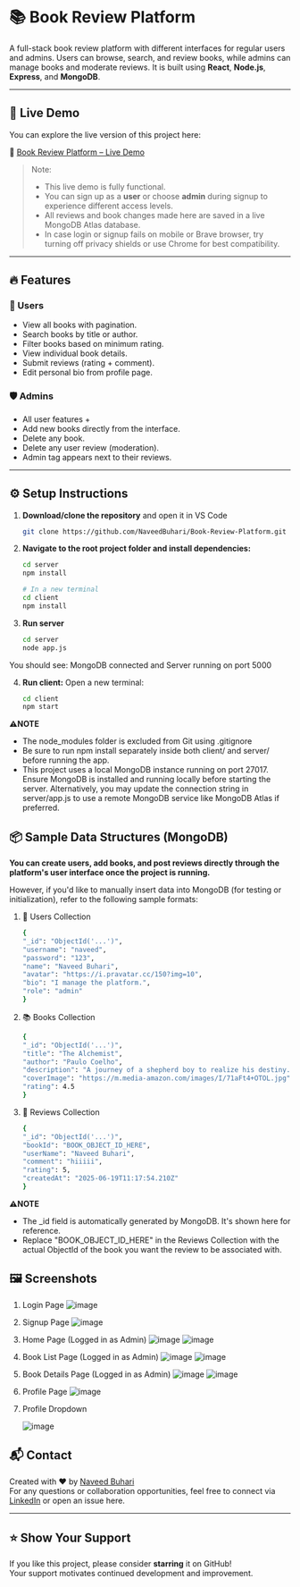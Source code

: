 # 📚 Book Review Platform

A full-stack book review platform with different interfaces for regular users and admins. Users can browse, search, and review books, while admins can manage books and moderate reviews. It is built using **React**, **Node.js**, **Express**, and **MongoDB**.

---

## 🚀 Live Demo

You can explore the live version of this project here:

🔗 [Book Review Platform – Live Demo](https://book-review-platform-three.vercel.app)

> Note:
> - This live demo is fully functional.
> - You can sign up as a **user** or choose **admin** during signup to experience different access levels.
> - All reviews and book changes made here are saved in a live MongoDB Atlas database.
> - In case login or signup fails on mobile or Brave browser, try turning off privacy shields or use Chrome for best compatibility.


---

## 🔥 Features

### 👤 Users
- View all books with pagination.
- Search books by title or author.
- Filter books based on minimum rating.
- View individual book details.
- Submit reviews (rating + comment).
- Edit personal bio from profile page.

### 🛡️ Admins
- All user features +
- Add new books directly from the interface.
- Delete any book.
- Delete any user review (moderation).
- Admin tag appears next to their reviews.

---

## ⚙️ Setup Instructions

1. **Download/clone the repository** and open it in VS Code
   ```bash
   git clone https://github.com/NaveedBuhari/Book-Review-Platform.git

2. **Navigate to the root project folder and install dependencies:**
   ```bash
   cd server
   npm install

   # In a new terminal
   cd client
   npm install

3. **Run server**

   ```bash
   cd server
   node app.js

You should see: MongoDB connected and Server running on port 5000

4. **Run client:**
   Open a new terminal:
   ```bash
   cd client
   npm start

**⚠️NOTE**
- The node_modules folder is excluded from Git using .gitignore
- Be sure to run npm install separately inside both client/ and server/ before running the app.
- This project uses a local MongoDB instance running on port 27017. Ensure MongoDB is installed and running locally before starting the server. Alternatively, you may update the connection string in server/app.js to use a remote MongoDB service like MongoDB Atlas if preferred.


## 📦 Sample Data Structures (MongoDB)
**You can create users, add books, and post reviews directly through the platform's user interface once the project is running.**

However, if you'd like to manually insert data into MongoDB (for testing or initialization), refer to the following sample formats:


1. 🧑 Users Collection
   ```bash
   {
   "_id": "ObjectId('...')",
   "username": "naveed",
   "password": "123",
   "name": "Naveed Buhari",
   "avatar": "https://i.pravatar.cc/150?img=10",
   "bio": "I manage the platform.",
   "role": "admin"
   }

2. 📚 Books Collection
   ```bash
   {
   "_id": "ObjectId('...')",
   "title": "The Alchemist",
   "author": "Paulo Coelho",
   "description": "A journey of a shepherd boy to realize his destiny.",
   "coverImage": "https://m.media-amazon.com/images/I/71aFt4+OTOL.jpg",
   "rating": 4.5
   }

3. 📝 Reviews Collection
   ```bash
   {
   "_id": "ObjectId('...')",
   "bookId": "BOOK_OBJECT_ID_HERE",
   "userName": "Naveed Buhari",
   "comment": "hiiiii",
   "rating": 5,
   "createdAt": "2025-06-19T11:17:54.210Z"
   }

**⚠️NOTE**
- The _id field is automatically generated by MongoDB. It's shown here for reference.
- Replace "BOOK_OBJECT_ID_HERE" in the Reviews Collection with the actual ObjectId of the book you want the review to be associated with.

## 🖼️ Screenshots

1. Login Page
   ![image](https://github.com/user-attachments/assets/72518c9c-2da3-4f22-8c52-9b874c5f31c6)

2. Signup Page
   ![image](https://github.com/user-attachments/assets/c8bf864a-631c-4bcc-aea7-4c7ae592b34f)

3. Home Page (Logged in as Admin)
   ![image](https://github.com/user-attachments/assets/8b95f340-ceca-4442-891d-70534b1647e6)
   ![image](https://github.com/user-attachments/assets/c01568e6-c462-4efe-8c97-caf746eeeb54)

5. Book List Page (Logged in as Admin)
   ![image](https://github.com/user-attachments/assets/5a688400-2308-4b80-aa76-8f1c201f3a92)
   ![image](https://github.com/user-attachments/assets/bc4b74c9-790e-4a35-abd8-7b749aadd24f)

6. Book Details Page (Logged in as Admin)
   ![image](https://github.com/user-attachments/assets/747de899-e6d3-4d23-9594-8947b5b834d5)
   ![image](https://github.com/user-attachments/assets/94654510-db66-456a-a0de-c93368480a6f)

7. Profile Page
   ![image](https://github.com/user-attachments/assets/053dd0cb-1efa-452c-8db5-82818443eca0)

8. Profile Dropdown

   
   ![image](https://github.com/user-attachments/assets/b07309aa-224c-4824-8994-3ed15e3a5a66)



## 📬 Contact

Created with ❤️ by [Naveed Buhari](https://github.com/NaveedBuhari)  
For any questions or collaboration opportunities, feel free to connect via [LinkedIn](https://www.linkedin.com/in/naveed-buhari-buniyamin-57672a26a) or open an issue here.

---

## ⭐️ Show Your Support

If you like this project, please consider **starring** it on GitHub!  
Your support motivates continued development and improvement.





